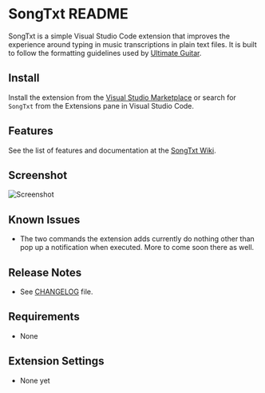 # SongTxt README

SongTxt is a simple Visual Studio Code extension that improves the experience around typing in music transcriptions in plain text files. It is built to follow the formatting guidelines used by [Ultimate Guitar](https://www.ultimate-guitar.com/contribution/help/rubric).

## Install

Install the extension from the [Visual Studio Marketplace](https://marketplace.visualstudio.com/items?itemName=gusper.songtxt) or search for `SongTxt` from the Extensions pane in Visual Studio Code.

## Features

See the list of features and documentation at the [SongTxt Wiki](https://github.com/gusper/SongTxt-vscode/wiki).

## Screenshot

![Screenshot](https://i.imgur.com/gFU6lS8.png)

## Known Issues

- The two commands the extension adds currently do nothing other than pop up a notification when executed. More to come soon there as well.

## Release Notes

- See [CHANGELOG](https://github.com/gusper/SongTxt-vscode/blob/HEAD/CHANGELOG.md) file.

## Requirements

- None

## Extension Settings

- None yet
